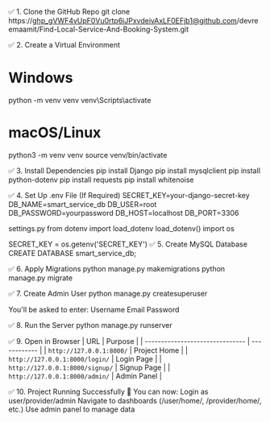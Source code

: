 ✅ 1. Clone the GitHub Repo
git clone https://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@github.com/devreemaamit/Find-Local-Service-And-Booking-System.git

✅ 2. Create a Virtual Environment
# Windows
python -m venv venv
venv\Scripts\activate

# macOS/Linux
python3 -m venv venv
source venv/bin/activate

✅ 3. Install Dependencies
pip install Django
pip install mysqlclient
pip install python-dotenv
pip install requests
pip install whitenoise

✅ 4. Set Up .env File (If Required)
SECRET_KEY=your-django-secret-key
DB_NAME=smart_service_db
DB_USER=root
DB_PASSWORD=yourpassword
DB_HOST=localhost
DB_PORT=3306

settings.py
from dotenv import load_dotenv
load_dotenv()
import os

SECRET_KEY = os.getenv('SECRET_KEY')
✅ 5. Create MySQL Database
CREATE DATABASE smart_service_db;

✅ 6. Apply Migrations
python manage.py makemigrations
python manage.py migrate

✅ 7. Create Admin User
python manage.py createsuperuser

You'll be asked to enter:
Username
Email
Password

✅ 8. Run the Server
python manage.py runserver

✅ 9. Open in Browser
| URL                             | Purpose      |
| ------------------------------- | ------------ |
| `http://127.0.0.1:8000/`        | Project Home |
| `http://127.0.0.1:8000/login/`  | Login Page   |
| `http://127.0.0.1:8000/signup/` | Signup Page  |
| `http://127.0.0.1:8000/admin/`  | Admin Panel  |

✅ 10. Project Running Successfully 🎉
You can now:
Login as user/provider/admin
Navigate to dashboards (/user/home/, /provider/home/, etc.)
Use admin panel to manage data
